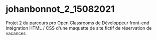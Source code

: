 # johanbonnot_2_15082021
Projet 2 du parcours pro Open Classrooms de Développeur front-end Intégration HTML / CSS d'une maquette de site fictif de réservation de vacances
